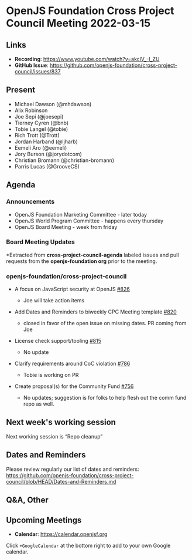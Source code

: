 # OpenJS Foundation Cross Project Council Meeting 2022-03-15

## Links

* **Recording**: https://www.youtube.com/watch?v=akclV_-I_ZU
* **GitHub Issue**: https://github.com/openjs-foundation/cross-project-council/issues/837

## Present

* Michael Dawson (@mhdawson)
* Alix Robinson 
* Joe Sepi (@joesepi)
* Tierney Cyren (@bnb)
* Tobie Langel (@tobie) 
* Rich Trott (@Trott) 
* Jordan Harband (@ljharb)
* Eemeli Aro (@eemeli)
* Jory Burson (@jorydotcom)
* Christian Bromann (@christian-bromann)
* Parris Lucas (@GrooveCS)

## Agenda

### Announcements
* OpenJS Foundation Marketing Committee - later today
* OpenJS World Program Committee - happens every thursday
* OpenJS Board Meeting - week from friday

### Board Meeting Updates

*Extracted from **cross-project-council-agenda** labeled issues and pull requests from the **openjs-foundation org** prior to the meeting.

### openjs-foundation/cross-project-council

* A focus on JavaScript security at OpenJS [#826](https://github.com/openjs-foundation/cross-project-council/issues/826)
  * Joe will take action items

* Add Dates and Reminders to biweekly CPC Meeting template [#820](https://github.com/openjs-foundation/cross-project-council/issues/820)
  * closed in favor of the open issue on missing dates. PR coming from Joe

* License check support/tooling [#815](https://github.com/openjs-foundation/cross-project-council/issues/815)
  * No update

* Clarify requirements around CoC violation [#786](https://github.com/openjs-foundation/cross-project-council/issues/786)
  * Tobie is working on PR

* Create proposal(s) for the Community Fund [#756](https://github.com/openjs-foundation/cross-project-council/issues/756)
  * No updates; suggestion is for folks to help flesh out the comm fund repo as well.



## Next week's working session

Next working session is “Repo cleanup”

## Dates and Reminders

Please review regularly our list of dates and reminders:
https://github.com/openjs-foundation/cross-project-council/blob/HEAD/Dates-and-Reminders.md

## Q&A, Other

## Upcoming Meetings

* **Calendar**: <https://calendar.openjsf.org>

Click `+GoogleCalendar` at the bottom right to add to your own Google calendar.

